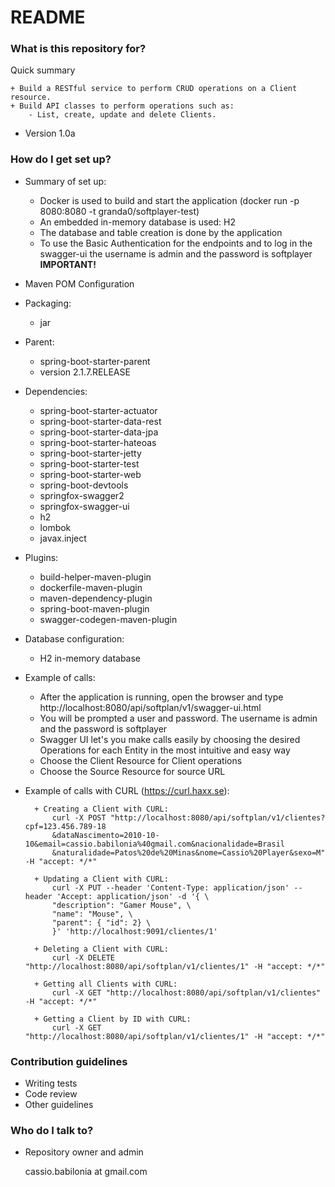 # README #

### What is this repository for? ###

Quick summary

	+ Build a RESTful service to perform CRUD operations on a Client resource.
	+ Build API classes to perform operations such as:
		- List, create, update and delete Clients.

* Version 1.0a

### How do I get set up? ###

* Summary of set up:

	+ Docker is used to build and start the application (docker run -p 8080:8080 -t granda0/softplayer-test)
	+ An embedded in-memory database is used: H2
	+ The database and table creation is done by the application
	+ To use the Basic Authentication for the endpoints and to log in the swagger-ui the username is admin and the password is softplayer **IMPORTANT!**

* Maven POM Configuration

* Packaging:

	+ jar

* Parent:

	+ spring-boot-starter-parent
	+ version 2.1.7.RELEASE

* Dependencies:

	+ spring-boot-starter-actuator
	+ spring-boot-starter-data-rest
	+ spring-boot-starter-data-jpa
	+ spring-boot-starter-hateoas
	+ spring-boot-starter-jetty
	+ spring-boot-starter-test
	+ spring-boot-starter-web
	+ spring-boot-devtools
	+ springfox-swagger2
	+ springfox-swagger-ui
	+ h2
	+ lombok
	+ javax.inject

* Plugins:

	+ build-helper-maven-plugin
	+ dockerfile-maven-plugin
	+ maven-dependency-plugin
	+ spring-boot-maven-plugin
	+ swagger-codegen-maven-plugin

* Database configuration:

	+ H2 in-memory database

* Example of calls:

	+ After the application is running, open the browser and type http://localhost:8080/api/softplan/v1/swagger-ui.html
	+ You will be prompted a user and password. The username is admin and the password is softplayer
	+ Swagger UI let's you make calls easily by choosing the desired Operations for each Entity in the most intuitive and easy way
	+ Choose the Client Resource for Client operations
	+ Choose the Source Resource for source URL

* Example of calls with CURL (https://curl.haxx.se):

		+ Creating a Client with CURL:
			curl -X POST "http://localhost:8080/api/softplan/v1/clientes?cpf=123.456.789-18
			&dataNascimento=2010-10-10&email=cassio.babilonia%40gmail.com&nacionalidade=Brasil
			&naturalidade=Patos%20de%20Minas&nome=Cassio%20Player&sexo=M" -H "accept: */*"

		+ Updating a Client with CURL:
			curl -X PUT --header 'Content-Type: application/json' --header 'Accept: application/json' -d '{ \ 
			"description": "Gamer Mouse", \ 
			"name": "Mouse", \ 
			"parent": { "id": 2} \ 
			}' 'http://localhost:9091/clientes/1'

		+ Deleting a Client with CURL:
			curl -X DELETE "http://localhost:8080/api/softplan/v1/clientes/1" -H "accept: */*"

		+ Getting all Clients with CURL:
			curl -X GET "http://localhost:8080/api/softplan/v1/clientes" -H "accept: */*"

		+ Getting a Client by ID with CURL:
			curl -X GET "http://localhost:8080/api/softplan/v1/clientes/1" -H "accept: */*"

### Contribution guidelines ###

* Writing tests
* Code review
* Other guidelines

### Who do I talk to? ###

* Repository owner and admin

	cassio.babilonia at gmail.com
